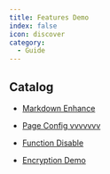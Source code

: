 ```yaml
---
title: Features Demo
index: false
icon: discover
category:
  - Guide
---
```


## Catalog

- [Markdown Enhance](markdown.md)

- [Page Config vvvvvvv](page.md)

- [Function Disable](disable.md)

- [Encryption Demo](encrypt.md)
